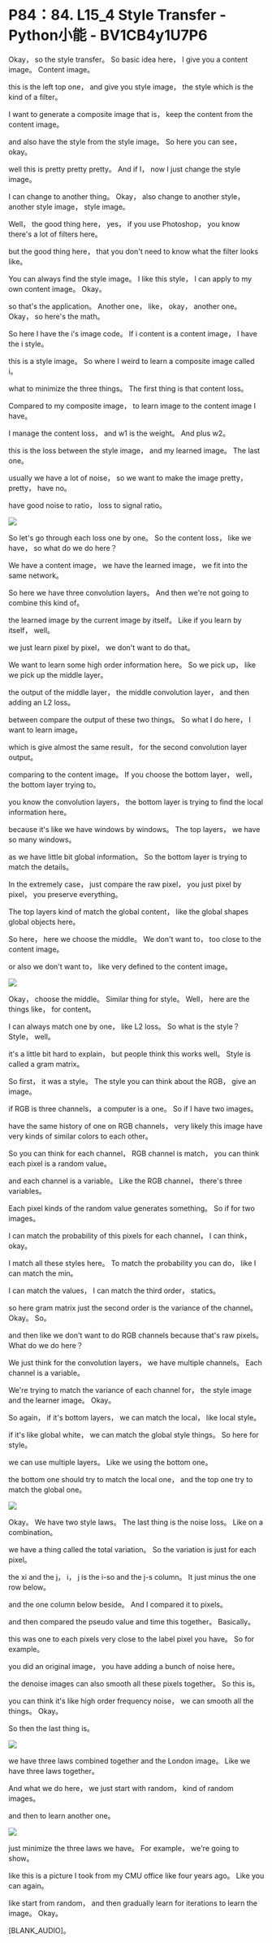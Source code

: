 # P84：84. L15_4 Style Transfer - Python小能 - BV1CB4y1U7P6

 Okay， so the style transfer。 So basic idea here， I give you a content image。 Content image。

 this is the left top one， and give you style image， the style which is the kind of a filter。

 I want to generate a composite image that is， keep the content from the content image。

 and also have the style from the style image。 So here you can see， okay。

 well this is pretty pretty pretty。 And if I， now I just change the style image。

 I can change to another thing。 Okay， also change to another style， another style image， style image。

 Well， the good thing here， yes， if you use Photoshop， you know there's a lot of filters here。

 but the good thing here， that you don't need to know what the filter looks like。

 You can always find the style image。 I like this style， I can apply to my own content image。 Okay。

 so that's the application。 Another one， like， okay， another one。 Okay， so here's the math。

 So here I have the i's image code。 If i content is a content image， I have the i style。

 this is a style image。 So where I weird to learn a composite image called i。

 what to minimize the three things。 The first thing is that content loss。

 Compared to my composite image， to learn image to the content image I have。

 I manage the content loss， and w1 is the weight。 And plus w2。

 this is the loss between the style image， and my learned image。 The last one。

 usually we have a lot of noise， so we want to make the image pretty， pretty， have no。

 have good noise to ratio， loss to signal ratio。

![](img/efd4f8ea2565bcb7b1c0507e32782bd6_1.png)

 So let's go through each loss one by one。 So the content loss， like we have， so what do we do here？

 We have a content image， we have the learned image， we fit into the same network。

 So here we have three convolution layers。 And then we're not going to combine this kind of。

 the learned image by the current image by itself。 Like if you learn by itself， well。

 we just learn pixel by pixel， we don't want to do that。

 We want to learn some high order information here。 So we pick up， like we pick up the middle layer。

 the output of the middle layer， the middle convolution layer， and then adding an L2 loss。

 between compare the output of these two things。 So what I do here， I want to learn image。

 which is give almost the same result， for the second convolution layer output。

 comparing to the content image。 If you choose the bottom layer， well， the bottom layer trying to。

 you know the convolution layers， the bottom layer is trying to find the local information here。

 because it's like we have windows by windows。 The top layers， we have so many windows。

 as we have little bit global information。 So the bottom layer is trying to match the details。

 In the extremely case， just compare the raw pixel， you just pixel by pixel， you preserve everything。

 The top layers kind of match the global content， like the global shapes global objects here。

 So here， here we choose the middle。 We don't want to， too close to the content image。

 or also we don't want to， like very defined to the content image。



![](img/efd4f8ea2565bcb7b1c0507e32782bd6_3.png)

 Okay， choose the middle。 Similar thing for style。 Well， here are the things like， for content。

 I can always match one by one， like L2 loss。 So what is the style？ Style， well。

 it's a little bit hard to explain， but people think this works well。 Style is called a gram matrix。

 So first， it was a style。 The style you can think about the RGB， give an image。

 if RGB is three channels， a computer is a one。 So if I have two images。

 have the same history of one on RGB channels， very likely this image have very kinds of similar colors to each other。

 So you can think for each channel， RGB channel is match， you can think each pixel is a random value。

 and each channel is a variable。 Like the RGB channel， there's three variables。

 Each pixel kinds of the random value generates something。 So if for two images。

 I can match the probability of this pixels for each channel， I can think， okay。

 I match all these styles here。 To match the probability you can do， like I can match the min。

 I can match the values， I can match the third order， statics。

 so here gram matrix just the second order is the variance of the channel。 Okay。 So。

 and then like we don't want to do RGB channels because that's raw pixels。 What do we do here？

 We just think for the convolution layers， we have multiple channels。 Each channel is a variable。

 We're trying to match the variance of each channel for， the style image and the learner image。 Okay。

 So again， if it's bottom layers， we can match the local， like local style。

 if it's like global white， we can match the global style things。 So here for style。

 we can use multiple layers。 Like we using the bottom one。

 the bottom one should try to match the local one， and the top one try to match the global one。



![](img/efd4f8ea2565bcb7b1c0507e32782bd6_5.png)

 Okay。 We have two style laws。 The last thing is the noise loss。 Like on a combination。

 we have a thing called the total variation。 So the variation is just for each pixel。

 the xi and the j， i， j is the i-so and the j-s column。 It just minus the one row below。

 and the one column below beside。 And I compared it to pixels。

 and then compared the pseudo value and time this together。 Basically。

 this was one to each pixels very close to the label pixel you have。 So for example。

 you did an original image， you have adding a bunch of noise here。

 the denoise images can also smooth all these pixels together。 So this is。

 you can think it's like high order frequency noise， we can smooth all the things。 Okay。

 So then the last thing is。

![](img/efd4f8ea2565bcb7b1c0507e32782bd6_7.png)

 we have three laws combined together and the London image。 Like we have three laws together。

 And what we do here， we just start with random， kind of random images。

 and then to learn another one。

![](img/efd4f8ea2565bcb7b1c0507e32782bd6_9.png)

 just minimize the three laws we have。 For example， we're going to show。

 like this is a picture I took from my CMU office like four years ago。 Like you can again。

 like start from random， and then gradually learn for iterations to learn the image。 Okay。

 [BLANK_AUDIO]。